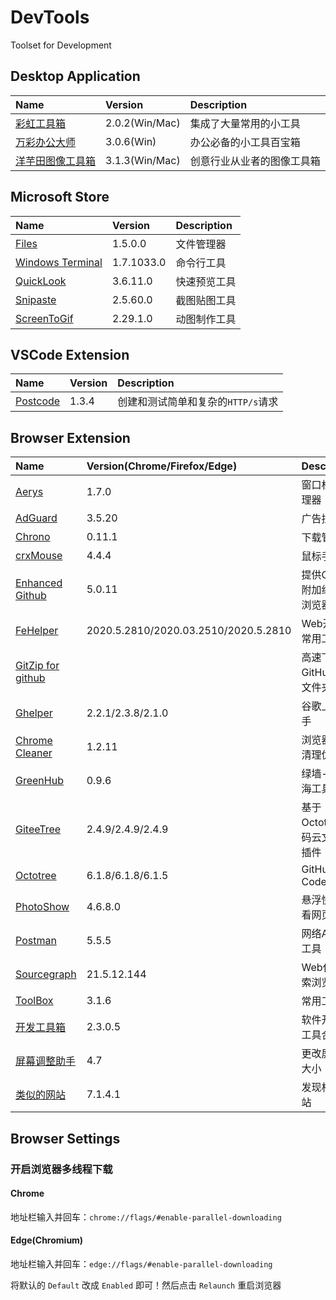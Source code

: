 # DevTools

Toolset for Development

## Desktop Application

| Name                                                          | Version        | Description                |
| :------------------------------------------------------------ | :------------- | :------------------------- |
| [彩虹工具箱](https://rainbowbyte.com/app/rainbowtoolbox.html) | 2.0.2(Win/Mac) | 集成了大量常用的小工具     |
| [万彩办公大师](http://www.wofficebox.com/)                    | 3.0.6(Win)     | 办公必备的小工具百宝箱     |
| [洋芋田图像工具箱](https://imagetoolkit.potatofield.cn/)      | 3.1.3(Win/Mac) | 创意行业从业者的图像工具箱 |

## Microsoft Store

| Name                                                                       | Version    | Description  |
| :------------------------------------------------------------------------- | :--------- | :----------- |
| [Files](https://www.microsoft.com/store/productId/9NGHP3DX8HDX)            | 1.5.0.0    | 文件管理器   |
| [Windows Terminal](https://www.microsoft.com/store/productId/9N0DX20HK701) | 1.7.1033.0 | 命令行工具   |
| [QuickLook](https://www.microsoft.com/store/productId/9NV4BS3L1H4S)        | 3.6.11.0   | 快速预览工具 |
| [Snipaste](https://www.microsoft.com/store/productId/9P1WXPKB68KX)         | 2.5.60.0   | 截图贴图工具 |
| [ScreenToGif](https://www.microsoft.com/store/productId/9N3SQK8PDS8G)      | 2.29.1.0   | 动图制作工具 |

## VSCode Extension

| Name                                                   | Version | Description                        |
| :----------------------------------------------------- | :------ | :--------------------------------- |
| [Postcode](https://github.com/rohinivsenthil/postcode) | 1.3.4   | 创建和测试简单和复杂的`HTTP/s`请求 |

## Browser Extension

| Name                                                                         | Version(Chrome/Firefox/Edge)         | Description                    |
| :--------------------------------------------------------------------------- | :----------------------------------- | :----------------------------- |
| [Aerys](http://#/)                                                           | 1.7.0                                | 窗口标签管理器                 |
| [AdGuard](https://adguard.com/zh_cn/adguard-browser-extension/overview.html) | 3.5.20                               | 广告拦截器                     |
| [Chrono](https://www.chronodownloader.net/)                                  | 0.11.1                               | 下载管理器                     |
| [crxMouse](https://crxmouse.com/zh-hans/)                                    | 4.4.4                                | 鼠标手势                       |
| [Enhanced Github](https://varunmalhotra.xyz/enhanced-github/)                | 5.0.11                               | 提供GitHub附加组件的浏览器扩展 |
| [FeHelper](https://www.baidufe.com/fehelper)                                 | 2020.5.2810/2020.03.2510/2020.5.2810 | Web开发者常用工具集            |
| [GitZip for github](http://#/)                                               |                                      | 高速下载GitHub项目文件夹       |
| [Ghelper](https://ghelper.xyz/)                                              | 2.2.1/2.3.8/2.1.0                    | 谷歌上网助手                   |
| [Chrome Cleaner](http://#/)                                                  | 1.2.11                               | 浏览器缓存清理优化             |
| [GreenHub](https://github.com/pablocc1979/Green-Hub-Proxy/)                  | 0.9.6                                | 绿墙-网络出海工具              |
| [GiteeTree](https://gitee.com/oschina/GitCodeTree)                           | 2.4.9/2.4.9/2.4.9                    | 基于Octotree的码云文件树插件   |
| [Octotree](https://www.octotree.io/)                                         | 6.1.8/6.1.8/6.1.5                    | GitHub Code Tree               |
| [PhotoShow](https://github.com/Mr-VincentW/PhotoShow)                        | 4.6.8.0                              | 悬浮快速查看网页原图           |
| [Postman](https://www.postman.com/downloads/)                                | 5.5.5                                | 网络API测试工具                |
| [Sourcegraph](https://sourcegraph.com/)                                      | 21.5.12.144                          | Web代码搜索浏览工具            |
| [ToolBox](http://chenapp.com/chrome/developtools)                            | 3.1.6                                | 常用工具                       |
| [开发工具箱](https://www.box3.cn/)                                           | 2.3.0.5                              | 软件开发小工具合集             |
| [屏幕调整助手](http://#/)                                                    | 4.7                                  | 更改屏幕的大小                 |
| [类似的网站](https://www.similarsites.com/)                                  | 7.1.4.1                              | 发现相关网站                   |

## Browser Settings

### 开启浏览器多线程下载

#### Chrome

地址栏输入并回车：`chrome://flags/#enable-parallel-downloading`

#### Edge(Chromium)

地址栏输入并回车：`edge://flags/#enable-parallel-downloading`

将默认的 `Default` 改成 `Enabled` 即可！然后点击 `Relaunch` 重启浏览器
